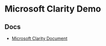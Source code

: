 # Microsoft Clarity Demo


## Docs

- [Microsoft Clarity Document](https://docs.microsoft.com/en-us/clarity/)